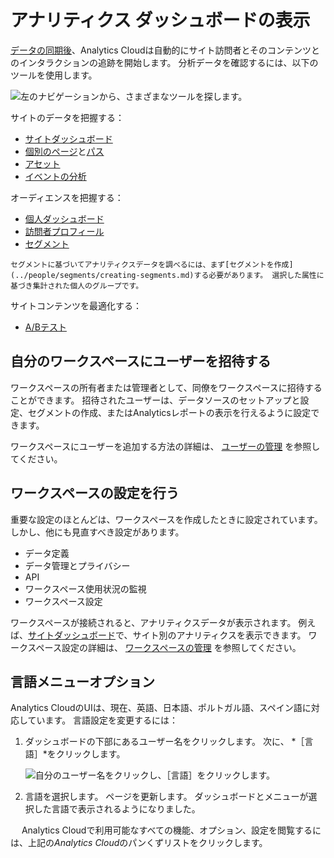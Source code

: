 # アナリティクス ダッシュボードの表示

[データの同期後](./connecting-liferay-dxp-to-analytics-cloud.md)、Analytics Cloudは自動的にサイト訪問者とそのコンテンツとのインタラクションの追跡を開始します。 分析データを確認するには、以下のツールを使用します。

![左のナビゲーションから、さまざまなツールを探します。](viewing-the-analytics-dashboard/images/01.png)

サイトのデータを把握する：

* [サイトダッシュボード](../touchpoints/sites-dashboard.md)
* [個別のページ](../touchpoints/pages/pages.md)と[パス](../touchpoints/pages/paths.md)
* [アセット](../touchpoints/assets.md)
* [イベントの分析](../touchpoints/events/events-analysis.md)

オーディエンスを把握する：

* [個人ダッシュボード](../people/individuals/individuals-dashboard.md)
* [訪問者プロフィール](../people/individuals/individual-profiles.md)
* [セグメント](../people/segments/segments.md)

```{note}
セグメントに基づいてアナリティクスデータを調べるには、まず[セグメントを作成](../people/segments/creating-segments.md)する必要があります。 選択した属性に基づき集計された個人のグループです。
```

<!-- Hiding until further notice
For understanding your Commerce data:

* [Commerce Dashboard](../commerce/commerce-dashboard.md)

```{note}
To explore Commerce analytics data, you must sync Commerce channels with Analytics Cloud. See [Connecting Liferay DXP to Analytics Cloud](./connecting-liferay-dxp-to-analytics-cloud.md) for more information.
``` 
-->

サイトコンテンツを最適化する：

* [A/Bテスト](../optimization/a-b-testing.md)

## 自分のワークスペースにユーザーを招待する

ワークスペースの所有者または管理者として、同僚をワークスペースに招待することができます。 招待されたユーザーは、データソースのセットアップと設定、セグメントの作成、またはAnalyticsレポートの表示を行えるように設定できます。

ワークスペースにユーザーを追加する方法の詳細は、 [ユーザーの管理](../workspace-settings/managing-users.md) を参照してください。

## ワークスペースの設定を行う

重要な設定のほとんどは、ワークスペースを作成したときに設定されています。 しかし、他にも見直すべき設定があります。

* データ定義
* データ管理とプライバシー
* API
* ワークスペース使用状況の監視
* ワークスペース設定

ワークスペースが接続されると、アナリティクスデータが表示されます。 例えば、[サイトダッシュボード](../touchpoints/sites-dashboard.md)で、サイト別のアナリティクスを表示できます。 ワークスペース設定の詳細は、 [ワークスペースの管理](../workspace-settings/managing-workspaces.md) を参照してください。

## 言語メニューオプション

Analytics CloudのUIは、現在、英語、日本語、ポルトガル語、スペイン語に対応しています。 言語設定を変更するには：

1. ダッシュボードの下部にあるユーザー名をクリックします。 次に、 *［言語］*をクリックします。

   ![自分のユーザー名をクリックし、［言語］をクリックします。](./viewing-the-analytics-dashboard/images/02.png)

1. 言語を選択します。 ページを更新します。 ダッシュボードとメニューが選択した言語で表示されるようになりました。

　 Analytics Cloudで利用可能なすべての機能、オプション、設定を閲覧するには、上記の*Analytics Cloud*のパンくずリストをクリックします。
